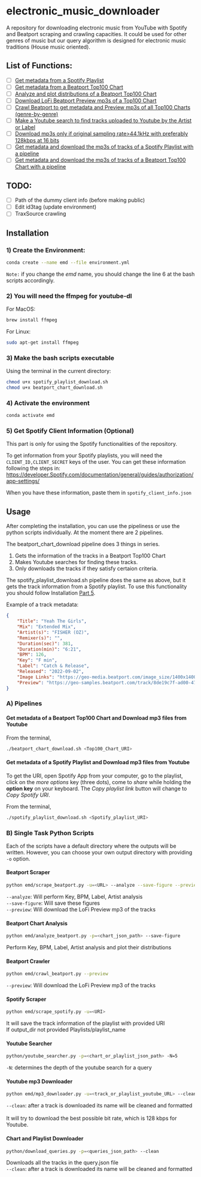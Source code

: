 # electronic_music_downloader

A repository for downloading electronic music from YouTube with Spotify and Beatport scraping and crawling capacities. It could be used for other genres of music but our query algorithm is designed for electronic music traditions (House music oriented).

## List of Functions:
- [ ] [Get metadata from a Spotify Playlist](#spotify-scraper)
- [ ] [Get metadata from a Beatport Top100 Chart](#beatport-scraper)
- [ ] [Analyze and plot distributions of a Beatport Top100 Chart](#beatport-chart-analysis)
- [ ] [Download LoFi Beatport Preview mp3s of a Top100 Chart](#beatport-scraper)
- [ ] [Crawl Beatport to get metadata and Preview mp3s of all Top100 Charts (genre-by-genre)](#beatport-crawler)
- [ ] [Make a Youtube search to find tracks uploaded to Youtube by the Artist or Label](#youtube-searcher)
- [ ] [Download mp3s only if original sampling rate>44.1kHz with preferably 128kbps at 16 bits](#youtube-mp3-downloader)
- [ ] [Get metadata and download the mp3s of tracks of a Spotify Playlist with a pipeline](#get-metadata-of-a-spotify-playlist-and-download-mp3-files-from-youtube)
- [ ] [Get metadata and download the mp3s of tracks of a Beatport Top100 Chart with a pipeline](#get-metadata-of-a-beatport-top100-chart-and-download-mp3-files-from-youtube)

## TODO:
- [ ] Path of the dummy client info (before making public)
- [ ] Edit id3tag (update environment)
- [ ] TraxSource crawling

## Installation

### 1) Create the Environment:
```bash
conda create --name emd --file environment.yml
```
`Note:` if you change the *emd* name, you should change the line 6 at the bash scripts accordingly.

### 2) You will need the ffmpeg for youtube-dl

For MacOS: 
```bash
brew install ffmpeg
```
For Linux:
```bash
sudo apt-get install ffmpeg
```
### 3) Make the bash scripts executable

Using the terminal in the current directory:
```bash
chmod u+x spotify_playlist_download.sh
chmod u+x beatport_chart_download.sh
```
### 4) Activate the environment
```bash
conda activate emd
```
### 5) Get Spotify Client Information (Optional)

This part is only for using the Spotify functionalities of the repository.

To get information from your Spotify playlists, you will need the `CLIENT_ID,CLIENT_SECRET` keys of the user. You can get these information following the steps in: https://developer.Spotify.com/documentation/general/guides/authorization/app-settings/

When you have these information, paste them in `spotify_client_info.json`


## Usage

After completing the installation, you can use the pipeliness or use the python scripts individually. At the moment there are 2 pipelines.

The beatport_chart_download pipeline does 3 things in series.

1. Gets the information of the tracks in a Beatport Top100 Chart
2. Makes Youtube searches for finding these tracks.
3. Only downloads the tracks if they satisfy certaion criteria.

The spotify_playlist_download.sh pipeline does the same as above, but it gets the track information from a Spotify playlist. To use this functionality you should follow Installation [Part 5](#5-get-spotify-client-information-optional).

Example of a track metadata:

```json
{
    "Title": "Yeah The Girls",
    "Mix": "Extended Mix",
    "Artist(s)": "FISHER (OZ)",
    "Remixer(s)": "",
    "Duration(sec)": 381,
    "Duration(min)": "6:21",
    "BPM": 126,
    "Key": "F min",
    "Label": "Catch & Release",
    "Released": "2022-09-02",
    "Image Links": "https://geo-media.beatport.com/image_size/1400x1400/594a3d53-5194-46f9-8ad6-5ff3f5dc4eb0.jpg",
    "Preview": "https://geo-samples.beatport.com/track/8de19c7f-ad00-47a0-ba26-f8912875284c.LOFI.mp3"
}
```

### A) Pipelines

#### Get metadata of a Beatport Top100 Chart and Download mp3 files from Youtube

From the terminal,

```bash
./beatport_chart_download.sh <Top100_Chart_URI>
```

#### Get metadata of a Spotify Playlist and Download mp3 files from Youtube

To get the URI, open Spotify App from your computer, go to the playlist, click on the *more options* key (three dots), come to *share* while holding the **option key** on your keyboard. The *Copy playlist link* button will change to *Copy Spotify URI*.

From the terminal,
```bash
./spotify_playlist_download.sh <Spotify_playlist_URI>
```

### B) Single Task Python Scripts
Each of the scripts have a default directory where the outputs will be written. However, you can choose your own output directory with providing `-o` option.

#### Beatport Scraper
```bash
python emd/scrape_beatport.py -u=<URL> --analyze --save-figure --preview
```
`--analyze`: Will perform Key, BPM, Label, Artist analysis<br>
`--save-figure`: Will save these figures<br>
`--preview`: Will download the LoFi Preview mp3 of the tracks<br>

#### Beatport Chart Analysis
```bash
python emd/analyze_beatport.py -p=<chart_json_path> --save-figure
```
Perform Key, BPM, Label, Artist analysis and plot their distributions

#### Beatport Crawler
```bash
python emd/crawl_beatport.py --preview
```
`--preview`: Will download the LoFi Preview mp3 of the tracks

#### Spotify Scraper
```bash
python emd/scrape_spotify.py -u=<URI>
```
It will save the track information of the playlist with provided URI<br>
If output_dir not provided Playlists/playlist_name

#### Youtube Searcher
```bash
python/youtube_searcher.py -p=<chart_or_playlist_json_path> -N=5
```
`-N`: determines the depth of the youtube search for a query

#### Youtube mp3 Downloader
```bash
python emd/mp3_downloader.py -u=<track_or_playlist_youtube_URL> --clean
```
`--clean`: after a track is downloaded its name will be cleaned and formatted<br>
<br>
It will try to download the best possible bit rate, which is 128 kbps for Youtube.<br>

#### Chart and Playlist Downloader
```bash
python/download_queries.py -p=<queries_json_path> --clean
```
Downloads all the tracks in the query.json file<br>
`--clean`: after a track is downloaded its name will be cleaned and formatted<br>
